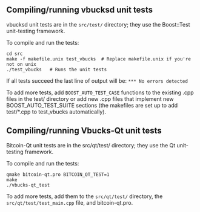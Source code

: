 Compiling/running vbucksd unit tests
------------------------------------

vbucksd unit tests are in the `src/test/` directory; they
use the Boost::Test unit-testing framework.

To compile and run the tests:

	cd src
	make -f makefile.unix test_vbucks  # Replace makefile.unix if you're not on unix
	./test_vbucks   # Runs the unit tests

If all tests succeed the last line of output will be:
`*** No errors detected`

To add more tests, add `BOOST_AUTO_TEST_CASE` functions to the existing
.cpp files in the test/ directory or add new .cpp files that
implement new BOOST_AUTO_TEST_SUITE sections (the makefiles are
set up to add test/*.cpp to test_vbucks automatically).


Compiling/running Vbucks-Qt unit tests
---------------------------------------

Bitcoin-Qt unit tests are in the src/qt/test/ directory; they
use the Qt unit-testing framework.

To compile and run the tests:

	qmake bitcoin-qt.pro BITCOIN_QT_TEST=1
	make
	./vbucks-qt_test

To add more tests, add them to the `src/qt/test/` directory,
the `src/qt/test/test_main.cpp` file, and bitcoin-qt.pro.
